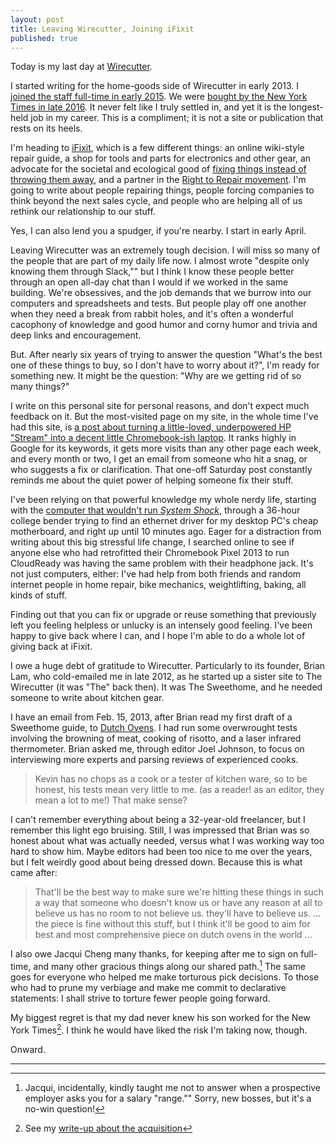 ```yaml
---
layout: post
title: Leaving Wirecutter, Joining iFixit
published: true
---
```


Today is my last day at [Wirecutter](https://wirecutter.com).

I started writing for the home-goods side of Wirecutter in early 2013. I [joined the staff full-time in early 2015](http://thepurdman.com/full-time/). We were [bought by the New York Times in late 2016](https://www.nytimes.com/2016/10/25/business/media/new-york-times-company-buys-the-wirecutter.html). It never felt like I truly settled in, and yet it is the longest-held job in my career. This is a compliment; it is not a site or publication that rests on its heels.

I'm heading to [iFixit](https://www.ifixit.com/), which is a few different things: an online wiki-style repair guide, a shop for tools and parts for electronics and other gear, an advocate for the societal and ecological good of [fixing things instead of throwing them away](https://ifixit.org), and a partner in the [Right to Repair movement](https://repair.org/). I'm going to write about people repairing things, people forcing companies to think beyond the next sales cycle, and people who are helping all of us rethink our relationship to our stuff.

Yes, I can also lend you a spudger, if you're nearby. I start in early April.

Leaving Wirecutter was an extremely tough decision. I will miss so many of the people that are part of my daily life now. I almost wrote "despite only knowing them through Slack,"" but I think I know these people better through an open all-day chat than I would if we worked in the same building. We're obsessives, and the job demands that we burrow into our computers and spreadsheets and tests. But people play off one another when they need a break from rabbit holes, and it's often a wonderful cacophony of knowledge and good humor and corny humor and trivia and deep links and encouragement.

But. After nearly six years of trying to answer the question "What's the best one of these things to buy, so I don't have to worry about it?", I'm ready for something new. It might be the question: "Why are we getting rid of so many things?"

I write on this personal site for personal reasons, and don't expect much feedback on it. But the most-visited page on my site, in the whole time I've had this site, is [a post about turning a little-loved, underpowered HP "Stream" into a decent little Chromebook-ish laptop](http://thepurdman.com/install-galliumos-linux-on-hp-stream-11/). It ranks highly in Google for its keywords, it gets more visits than any other page each week, and every month or two, I get an email from someone who hit a snag, or who suggests a fix or clarification. That one-off Saturday post constantly reminds me about the quiet power of helping someone fix their stuff.

I've been relying on that powerful knowledge my whole nerdy life, starting with the [computer that wouldn't run _System Shock_](http://thepurdman.com/system-shock/), through a 36-hour college bender trying to find an ethernet driver for my desktop PC's cheap motherboard, and right up until 10 minutes ago. Eager for a distraction from writing about this big stressful life change, I searched online to see if anyone else who had retrofitted their Chromebook Pixel 2013 to run CloudReady was having the same problem with their headphone jack. It's not just computers, either: I've had help from both friends and random internet people in home repair, bike mechanics, weightlifting, baking, all kinds of stuff.

Finding out that you can fix or upgrade or reuse something that previously left you feeling helpless or unlucky is an intensely good feeling. I've been happy to give back where I can, and I hope I'm able to do a whole lot of giving back at iFixit.

I owe a huge debt of gratitude to Wirecutter. Particularly to its founder, Brian Lam, who cold-emailed me in late 2012, as he started up a sister site to The Wirecutter (it was "The" back then). It was The Sweethome, and he needed someone to write about kitchen gear.

I have an email from Feb. 15, 2013, after Brian read my first draft of a Sweethome guide, to [Dutch Ovens](https://thewirecutter.com/reviews/best-dutch-oven/). I had run some overwrought tests involving the browning of meat, cooking of risotto, and a laser infrared thermometer. Brian asked me, through editor Joel Johnson, to focus on interviewing more experts and parsing reviews of experienced cooks.

> Kevin has no chops as a cook or a tester of kitchen ware, so to be honest, his tests mean very little to me. (as a reader! as an editor, they mean a lot to me!) That make sense?

I can't remember everything about being a 32-year-old freelancer, but I remember this light ego bruising. Still, I was impressed that Brian was so honest about what was actually needed, versus what I was working way too hard to show him. Maybe editors had been too nice to me over the years, but I felt weirdly good about being dressed down. Because this is what came after:

> That'll be the best way to make sure we're hitting these things in such a way that someone who doesn't know us or have any reason at all to believe us has no room to not believe us. they'll have to believe us. ... the piece is fine without this stuff, but I think it'll be good to aim for best and most comprehensive piece on dutch ovens in the world ...

I also owe Jacqui Cheng many thanks, for keeping after me to sign on full-time, and many other gracious things along our shared path.[^1] The same goes for everyone who helped me make torturous pick decisions. To those who had to prune my verbiage and make me commit to declarative statements: I shall strive to torture fewer people going forward.

My biggest regret is that my dad never knew his son worked for the New York Times[^2]. I think he would have liked the risk I'm taking now, though.

Onward.

---

[^1]: Jacqui, incidentally, kindly taught me not to answer when a prospective employer asks you for a salary "range."" Sorry, new bosses, but it's a no-win question!

[^2]: See my [write-up about the acquisition](http://thepurdman.com/2016-in-review/#times)
